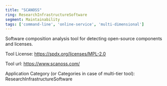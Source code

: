 ```yaml
---
title: "SCANOSS"
ring: ResearchInfrastructureSoftware
segment: Maintainability
tags: ['command-line', 'online-service', 'multi-dimensional']
---
```

Software composition analysis tool for detecting open-source components and licenses.

Tool License: https://spdx.org/licenses/MPL-2.0

Tool url: https://www.scanoss.com/

Application Category (or Categories in case of multi-tier tool): ResearchInfrastructureSoftware
